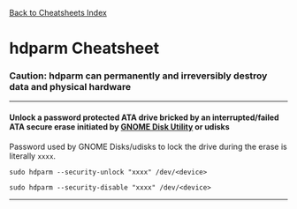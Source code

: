 [Back to Cheatsheets Index](README.md)
# hdparm Cheatsheet

### Caution: hdparm can permanently and irreversibly destroy data and physical hardware

---

#### Unlock a password protected ATA drive bricked by an interrupted/failed ATA secure erase initiated by [GNOME Disk Utility](https://en.wikipedia.org/wiki/GNOME_Disks) or udisks
Password used by GNOME Disks/udisks to lock the drive during the erase is literally `xxxx`.

`sudo hdparm --security-unlock "xxxx" /dev/<device>`

`sudo hdparm --security-disable "xxxx" /dev/<device>`

---
